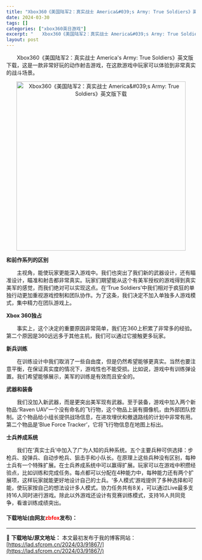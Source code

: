 ```yaml
---
title: "Xbox360《美国陆军2：真实战士 America&#039;s Army: True Soldiers》英文版下载"
date: 2024-03-30
tags: []
categories: ["xbox360英日游戏"]
excerpt: "　　Xbox360《美国陆军2：真实战士 America&#039;s Army: True Soldiers》英文版下载，这是一款非常好玩的动作射击游戏，在这款游戏中玩家可以体验到非常真实的战斗场景。 和前作系列的区别 　　主视角，能使玩家更能深入游戏中。我们也突出了我们新的武器设计，还有瞄准设计，&hellip;"
layout: post
---
```


 <p>　　Xbox360《美国陆军2：真实战士 America&#39;s Army: True Soldiers》英文版下载，这是一款非常好玩的动作射击游戏，在这款游戏中玩家可以体验到非常真实的战斗场景。</p> <p align="center"><img align="" border="0" src="https://lad.sfcrom.cn/wp-content/uploads/2024/03/20240330_6607de5e98ad4.webp" width="450" alt="Xbox360《美国陆军2：真实战士 America&amp;#039;s Army: True Soldiers》英文版下载" /></p> <p><strong>和前作系列的区别</strong></p> <p>　　主视角，能使玩家更能深入游戏中。我们也突出了我们新的武器设计，还有瞄准设计，瞄准和射击都非常真实。玩家们期望能从这个有美军授权的游戏得到真实美军的感觉，而我们绝对可以实现这点。在&lsquo;True Soldiers&rsquo;中我们相对于疯狂的单独行动更加重视游戏控制和团队协作。为了这条，我们决定不加入单独多人游戏模式，集中精力在团队游戏上。</p> <p><strong>Xbox 360独占</strong></p> <p>　　事实上，这个决定的重要原因非常简单，我们在360上积累了非常多的经验。第二个原因是360远远多于其他主机，我们可以通过它接触更多玩家。</p> <p><strong>新兵训练</strong></p> <p>　　在训练设计中我们取消了一些自由度，但是仍然希望能够更真实。当然也要注意平衡，在保证真实度的情况下，游戏性也不能受损。比如说，游戏中有训练弹设置。我们希望能够展示，美军的训练是有效而且安全的。</p> <p><strong>武器和装备</strong></p> <p>　　我们没加入新武器，而是更突出美军现有武器。至于装备，游戏中加入两个新物品:&lsquo;Raven UAV&rsquo;一个没有命名的飞行物，这个物品上装有摄像机，由外部团队控制。这个物品给小组长提供战场信息，在进攻埋伏和撤退路线的计划中非常有用。第二个物品是&lsquo;Blue Force Tracker&rsquo;，它将飞行物信息在地图上标出。</p> <p><strong>士兵养成系统</strong></p> <p>　　我们在&lsquo;真实士兵&rsquo;中加入了广为人知的兵种系统。五个主要兵种可供选择：步枪兵、投弹兵、自动步枪兵、狙击手和小队长。在原理上这些兵种没有区别，每种士兵有一个特殊扩展。在士兵养成系统中可以赢得扩展。玩家可以在游戏中积攒经验点，比如训练和完成任务。每点都可以分配在4种能力中，每种能力还有两个扩展项，这样玩家就能更好地设计自己的士兵。&lsquo;多人模式&rsquo;游戏提供了多种选择和可能，使玩家按自己的想法设计多人模式。协力任务共有8关，可以通过Live最多支持16人同时进行游戏。除此以外游戏还设计有竞赛训练模式，支持16人共同竞争，看谁训练成绩突出。</p> <p><h4>下载地址(由网友<font color="red">zbfox</font>发布)：</h4></p> 

---
📖 **下载地址/原文地址：** 本文最初发布于我的博客网站：[https://lad.sfcrom.cn/2024/03/91867/](https://lad.sfcrom.cn/2024/03/91867/)
